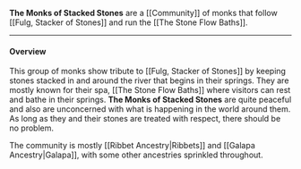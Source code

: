 
**The Monks of Stacked Stones** are a [[Community]] of monks that follow [[Fulg, Stacker of Stones]] and run the [[The Stone Flow Baths]].

----

#### Overview

This group of monks show tribute to [[Fulg, Stacker of Stones]] by keeping stones stacked in and around the river that begins in their springs. They are mostly known for their spa, [[The Stone Flow Baths]] where visitors can rest and bathe in their springs. **The Monks of Stacked Stones** are quite peaceful and also are unconcerned with what is happening in the world around them. As long as they and their stones are treated with respect, there should be no problem.

The community is mostly [[Ribbet Ancestry|Ribbets]] and [[Galapa Ancestry|Galapa]], with some other ancestries sprinkled throughout. 
